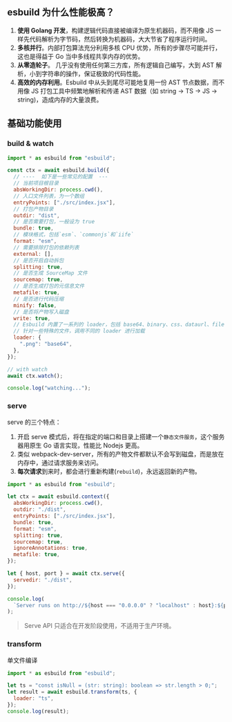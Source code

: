 ## esbuild 为什么性能极高？

1. **使用 Golang 开发**，构建逻辑代码直接被编译为原生机器码，而不用像 JS 一样先代码解析为字节码，然后转换为机器码，大大节省了程序运行时间。
2. **多核并行**。内部打包算法充分利用多核 CPU 优势，所有的步骤尽可能并行，这也是得益于 Go 当中多线程共享内存的优势。
3. **从零造轮子**。 几乎没有使用任何第三方库，所有逻辑自己编写，大到 AST 解析，小到字符串的操作，保证极致的代码性能。
4. **高效的内存利用**。Esbuild 中从头到尾尽可能地复用一份 AST 节点数据，而不用像 JS 打包工具中频繁地解析和传递 AST 数据（如 string -> TS -> JS -> string)，造成内存的大量浪费。

## 基础功能使用

### build & watch

```js
import * as esbuild from "esbuild";

const ctx = await esbuild.build({
  // ----  如下是一些常见的配置  ---
  // 当前项目根目录
  absWorkingDir: process.cwd(),
  // 入口文件列表，为一个数组
  entryPoints: ["./src/index.jsx"],
  // 打包产物目录
  outdir: "dist",
  // 是否需要打包，一般设为 true
  bundle: true,
  // 模块格式，包括`esm`、`commonjs`和`iife`
  format: "esm",
  // 需要排除打包的依赖列表
  external: [],
  // 是否开启自动拆包
  splitting: true,
  // 是否生成 SourceMap 文件
  sourcemap: true,
  // 是否生成打包的元信息文件
  metafile: true,
  // 是否进行代码压缩
  minify: false,
  // 是否将产物写入磁盘
  write: true,
  // Esbuild 内置了一系列的 loader，包括 base64、binary、css、dataurl、file、js(x)、ts(x)、text、json
  // 针对一些特殊的文件，调用不同的 loader 进行加载
  loader: {
    ".png": "base64",
  },
});

// with watch
await ctx.watch();

console.log("watching...");

```

### serve

serve 的三个特点：

1. 开启 serve 模式后，将在指定的端口和目录上搭建一个`静态文件服务`，这个服务器用原生 Go 语言实现，性能比 Nodejs 更高。
2. 类似 webpack-dev-server，所有的产物文件都默认不会写到磁盘，而是放在内存中，通过请求服务来访问。
3. **每次请求**到来时，都会进行重新构建(`rebuild`)，永远返回新的产物。

```js
import * as esbuild from "esbuild";

let ctx = await esbuild.context({
  absWorkingDir: process.cwd(),
  outdir: "./dist",
  entryPoints: ["./src/index.jsx"],
  bundle: true,
  format: "esm",
  splitting: true,
  sourcemap: true,
  ignoreAnnotations: true,
  metafile: true,
});

let { host, port } = await ctx.serve({
  servedir: "./dist",
});

console.log(
  `Server runs on http://${host === "0.0.0.0" ? "localhost" : host}:${port}`
);
```

> Serve API 只适合在开发阶段使用，不适用于生产环境。

### transform

单文件编译

```js
import * as esbuild from "esbuild";

let ts = "const isNull = (str: string): boolean => str.length > 0;";
let result = await esbuild.transform(ts, {
  loader: "ts",
});
console.log(result);
```

